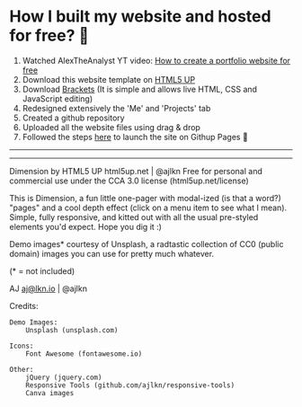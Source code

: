 # How I built my website and hosted for free? 🚀

1. Watched AlexTheAnalyst YT video: [How to create a portfolio website for free](https://youtu.be/ocdwh0KYeUs)
2. Download this website template on [HTML5 UP](html5up.net)
3. Download [Brackets](https://brackets.io/) (It is simple and allows live HTML, CSS and JavaScript editing)
4. Redesigned extensively the 'Me' and 'Projects' tab
5. Created a github repository
6. Uploaded all the website files using drag & drop
7. Followed the steps [here](https://docs.github.com/en/pages/getting-started-with-github-pages/creating-a-github-pages-site) to launch the site on Githup Pages 🚀


<hr><hr>
Dimension by HTML5 UP
html5up.net | @ajlkn
Free for personal and commercial use under the CCA 3.0 license (html5up.net/license)

This is Dimension, a fun little one-pager with modal-ized (is that a word?) "pages"
and a cool depth effect (click on a menu item to see what I mean). Simple, fully
responsive, and kitted out with all the usual pre-styled elements you'd expect.
Hope you dig it :)

Demo images* courtesy of Unsplash, a radtastic collection of CC0 (public domain) images
you can use for pretty much whatever.

(* = not included)

AJ
aj@lkn.io | @ajlkn


Credits:

	Demo Images:
		Unsplash (unsplash.com)

	Icons:
		Font Awesome (fontawesome.io)

	Other:
		jQuery (jquery.com)
		Responsive Tools (github.com/ajlkn/responsive-tools)
		Canva images
